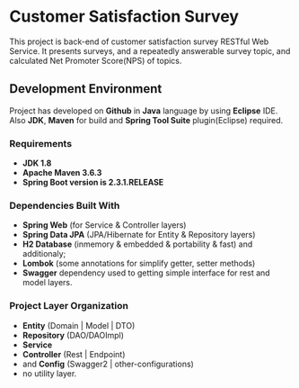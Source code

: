 # Customer Satisfaction Survey

This project is back-end of customer satisfaction survey RESTful Web Service.
It presents surveys, and a repeatedly answerable survey topic, and calculated Net Promoter Score(NPS) of topics.

## Development Environment

Project has developed on **Github** in **Java** language by using **Eclipse** IDE. Also **JDK**, **Maven** for build and **Spring Tool Suite** plugin(Eclipse) required.

### Requirements

* **JDK 1.8**
* **Apache Maven 3.6.3**
* **Spring Boot version is 2.3.1.RELEASE**

### Dependencies Built With

* **Spring Web** (for Service & Controller layers)
* **Spring Data JPA** (JPA/Hibernate for Entity & Repository layers)
* **H2 Database** (inmemory & embedded & portability & fast)
and additionaly;
* **Lombok** (some annotations for simplify getter, setter methods)
* **Swagger** dependency used to getting simple interface for rest and model layers.

### Project Layer Organization

* **Entity** (Domain | Model | DTO)
* **Repository** (DAO/DAOImpl)
* **Service**
* **Controller** (Rest | Endpoint)
* and **Config** (Swagger2 | other-configurations)
* no utility layer.

